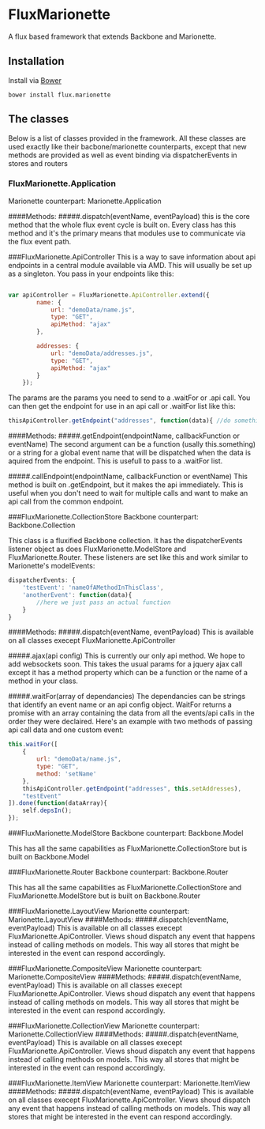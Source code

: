 # FluxMarionette
A flux based framework that extends Backbone and Marionette. 

## Installation

Install via [Bower](http://bower.io/)

```
bower install flux.marionette
```


## The classes
Below is a list of classes provided in the framework.  All these classes are used exactly like their bacbone/marionette counterparts, except that new methods are provided as well as event binding via dispatcherEvents in stores and routers

### FluxMarionette.Application
Marionette counterpart: Marionette.Application

####Methods: 
#####.dispatch(eventName, eventPayload)
this is the core method that the whole flux event cycle is built on.  Every class has this method and it's the primary means that modules use to communicate via the flux event path.

###FluxMarionette.ApiController
This is a way to save information about api endpoints in a central module available via AMD. This will usually be set up as a singleton. You pass in your endpoints like this:

```javascript

var apiController = FluxMarionette.ApiController.extend({
		name: {
			url: "demoData/name.js", 
			type: "GET",
			apiMethod: "ajax"
		},

		addresses: {
			url: "demoData/addresses.js",
			type: "GET",
			apiMethod: "ajax"
		}
	});

```
The params are the params you need to send to a .waitFor or .api call. You can then get the endpoint for use in an api call or .waitFor list like this:

```javascript
thisApiController.getEndpoint("addresses", function(data){ //do something with data});
```

####Methods: 
#####.getEndpoint(endpointName, callbackFunction or eventName)
The second argument can be a function (usally this.something) or a string for a global event name that will be dispatched when the data is aquired from the endpoint.  This is usefull to pass to a .waitFor list.

#####.callEndpoint(endpointName, callbackFunction or eventName)
This method is built on .getEndpoint, but it makes the api immediately.  This is useful when you don't need to wait for multiple calls and want to make an api call from the common endpoint.

###FluxMarionette.CollectionStore
Backbone counterpart: Backbone.Collection

This class is a fluxified Backbone collection.  It has the dispatcherEvents listener object as does FluxMarionette.ModelStore and FluxMarionette.Router.  These listeners are set like this and work similar to Marionette's modelEvents:

```javascript
dispatcherEvents: {
	'testEvent': 'nameOfAMethodInThisClass',
	'anotherEvent': function(data){
		//here we just pass an actual function
	}
}
```
####Methods:
#####.dispatch(eventName, eventPayload) 
This is available on all classes execept FluxMarionette.ApiController

#####.ajax(api config)
This is currently our only api method.  We hope to add websockets soon.  This takes the usual params for a jquery ajax call except it has a method property which can be a function or the name of a method in your class.

#####.waitFor(array of dependancies)
The dependancies can be strings that identify an event name or an api config object.  WaitFor returns a promise with an array containing the data from all the events/api calls in the order they were declaired.  Here's an example with two methods of passing api call data and one custom event:

```javascript
this.waitFor([
	{
		url: "demoData/name.js", 
		type: "GET",
		method: 'setName'
	},
	thisApiController.getEndpoint("addresses", this.setAddresses),
	"testEvent"
]).done(function(dataArray){
	self.depsIn();
});
```

###FluxMarionette.ModelStore
Backbone counterpart: Backbone.Model

This has all the same capabilities as FluxMarionette.CollectionStore but is built on Backbone.Model

###FluxMarionette.Router
Backbone counterpart: Backbone.Router

This has all the same capabilities as FluxMarionette.CollectionStore and FluxMarionette.ModelStore but is built on Backbone.Router

###FluxMarionette.LayoutView
Marionette counterpart: Marionette.LayoutView
####Methods:
#####.dispatch(eventName, eventPayload) 
This is available on all classes execept FluxMarionette.ApiController.  Views shoud dispatch any event that happens instead of calling methods on models.  This way all stores that might be interested in the event can respond accordingly.

###FluxMarionette.CompositeView
Marionette counterpart: Marionette.CompositeView
####Methods:
#####.dispatch(eventName, eventPayload) 
This is available on all classes execept FluxMarionette.ApiController.  Views shoud dispatch any event that happens instead of calling methods on models.  This way all stores that might be interested in the event can respond accordingly.

###FluxMarionette.CollectionView
Marionette counterpart: Marionette.CollectionView
####Methods:
#####.dispatch(eventName, eventPayload) 
This is available on all classes execept FluxMarionette.ApiController.  Views shoud dispatch any event that happens instead of calling methods on models.  This way all stores that might be interested in the event can respond accordingly.

###FluxMarionette.ItemView
Marionette counterpart: Marionette.ItemView
####Methods:
#####.dispatch(eventName, eventPayload) 
This is available on all classes execept FluxMarionette.ApiController.  Views shoud dispatch any event that happens instead of calling methods on models.  This way all stores that might be interested in the event can respond accordingly.